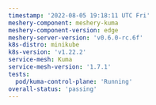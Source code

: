 ```yaml
---
timestamp: '2022-08-05 19:18:11 UTC Fri'
meshery-component: meshery-kuma
meshery-component-version: edge
meshery-server-version: 'v0.6.0-rc.6f'
k8s-distro: minikube
k8s-version: 'v1.22.2'
service-mesh: Kuma
service-mesh-version: '1.7.1'
tests:
  pod/kuma-control-plane: 'Running'
overall-status: 'passing'
---
```

